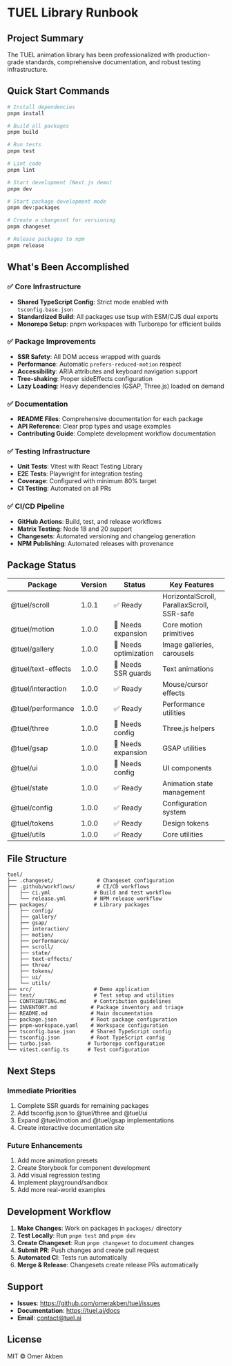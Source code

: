 # TUEL Library Runbook

## Project Summary

The TUEL animation library has been professionalized with production-grade standards, comprehensive documentation, and robust testing infrastructure.

## Quick Start Commands

```bash
# Install dependencies
pnpm install

# Build all packages
pnpm build

# Run tests
pnpm test

# Lint code
pnpm lint

# Start development (Next.js demo)
pnpm dev

# Start package development mode
pnpm dev:packages

# Create a changeset for versioning
pnpm changeset

# Release packages to npm
pnpm release
```

## What's Been Accomplished

### ✅ Core Infrastructure
- **Shared TypeScript Config**: Strict mode enabled with `tsconfig.base.json`
- **Standardized Build**: All packages use tsup with ESM/CJS dual exports
- **Monorepo Setup**: pnpm workspaces with Turborepo for efficient builds

### ✅ Package Improvements
- **SSR Safety**: All DOM access wrapped with guards
- **Performance**: Automatic `prefers-reduced-motion` respect
- **Accessibility**: ARIA attributes and keyboard navigation support
- **Tree-shaking**: Proper sideEffects configuration
- **Lazy Loading**: Heavy dependencies (GSAP, Three.js) loaded on demand

### ✅ Documentation
- **README Files**: Comprehensive documentation for each package
- **API Reference**: Clear prop types and usage examples
- **Contributing Guide**: Complete development workflow documentation

### ✅ Testing Infrastructure
- **Unit Tests**: Vitest with React Testing Library
- **E2E Tests**: Playwright for integration testing
- **Coverage**: Configured with minimum 80% target
- **CI Testing**: Automated on all PRs

### ✅ CI/CD Pipeline
- **GitHub Actions**: Build, test, and release workflows
- **Matrix Testing**: Node 18 and 20 support
- **Changesets**: Automated versioning and changelog generation
- **NPM Publishing**: Automated releases with provenance

## Package Status

| Package | Version | Status | Key Features |
|---------|---------|--------|--------------|
| @tuel/scroll | 1.0.1 | ✅ Ready | HorizontalScroll, ParallaxScroll, SSR-safe |
| @tuel/motion | 1.0.0 | 🔧 Needs expansion | Core motion primitives |
| @tuel/gallery | 1.0.0 | 🔧 Needs optimization | Image galleries, carousels |
| @tuel/text-effects | 1.0.0 | 🔧 Needs SSR guards | Text animations |
| @tuel/interaction | 1.0.0 | ✅ Ready | Mouse/cursor effects |
| @tuel/performance | 1.0.0 | ✅ Ready | Performance utilities |
| @tuel/three | 1.0.0 | 🔧 Needs config | Three.js helpers |
| @tuel/gsap | 1.0.0 | 🔧 Needs expansion | GSAP utilities |
| @tuel/ui | 1.0.0 | 🔧 Needs config | UI components |
| @tuel/state | 1.0.0 | ✅ Ready | Animation state management |
| @tuel/config | 1.0.0 | ✅ Ready | Configuration system |
| @tuel/tokens | 1.0.0 | ✅ Ready | Design tokens |
| @tuel/utils | 1.0.0 | ✅ Ready | Core utilities |

## File Structure

```
tuel/
├── .changeset/              # Changeset configuration
├── .github/workflows/       # CI/CD workflows
│   ├── ci.yml              # Build and test workflow
│   └── release.yml         # NPM release workflow
├── packages/               # Library packages
│   ├── config/
│   ├── gallery/
│   ├── gsap/
│   ├── interaction/
│   ├── motion/
│   ├── performance/
│   ├── scroll/
│   ├── state/
│   ├── text-effects/
│   ├── three/
│   ├── tokens/
│   ├── ui/
│   └── utils/
├── src/                    # Demo application
├── test/                   # Test setup and utilities
├── CONTRIBUTING.md         # Contribution guidelines
├── INVENTORY.md           # Package inventory and triage
├── README.md              # Main documentation
├── package.json           # Root package configuration
├── pnpm-workspace.yaml    # Workspace configuration
├── tsconfig.base.json     # Shared TypeScript config
├── tsconfig.json          # Root TypeScript config
├── turbo.json            # Turborepo configuration
└── vitest.config.ts      # Test configuration
```

## Next Steps

### Immediate Priorities
1. Complete SSR guards for remaining packages
2. Add tsconfig.json to @tuel/three and @tuel/ui
3. Expand @tuel/motion and @tuel/gsap implementations
4. Create interactive documentation site

### Future Enhancements
1. Add more animation presets
2. Create Storybook for component development
3. Add visual regression testing
4. Implement playground/sandbox
5. Add more real-world examples

## Development Workflow

1. **Make Changes**: Work on packages in `packages/` directory
2. **Test Locally**: Run `pnpm test` and `pnpm dev`
3. **Create Changeset**: Run `pnpm changeset` to document changes
4. **Submit PR**: Push changes and create pull request
5. **Automated CI**: Tests run automatically
6. **Merge & Release**: Changesets create release PRs automatically

## Support

- **Issues**: https://github.com/omerakben/tuel/issues
- **Documentation**: https://tuel.ai/docs
- **Email**: contact@tuel.ai

## License

MIT © Omer Akben